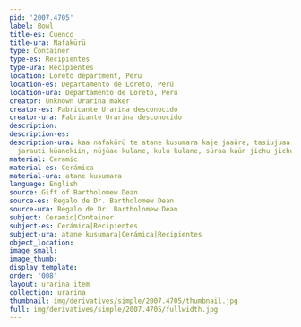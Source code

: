 ```yaml
---
pid: '2007.4705'
label: Bowl
title-es: Cuenco
title-ura: Nafakürü
type: Container
type-es: Recipientes
type-ura: Recipientes
location: Loreto department, Peru
location-es: Departamento de Loreto, Perú
location-ura: Departamento de Loreto, Perú
creator: Unknown Urarina maker
creator-es: Fabricante Urarina desconocido
creator-ura: Fabricante Urarina desconocido
description:
description-es:
description-ura: kaa nafakürü te atane kusumara kaje jaaüre, tasiujuaa, jujururuetiin,
  jarauti küanekiin, nüjüae kulane, kulu kulane, süraa kaün jichu jichueriin.
material: Ceramic
material-es: Cerámica
material-ura: atane kusumara
language: English
source: Gift of Bartholomew Dean
source-es: Regalo de Dr. Bartholomew Dean
source-ura: Regalo de Dr. Bartholomew Dean
subject: Ceramic|Container
subject-es: Cerámica|Recipientes
subject-ura: atane kusumara|Cerámica|Recipientes
object_location:
image_small:
image_thumb:
display_template:
order: '008'
layout: urarina_item
collection: urarina
thumbnail: img/derivatives/simple/2007.4705/thumbnail.jpg
full: img/derivatives/simple/2007.4705/fullwidth.jpg
---
```

